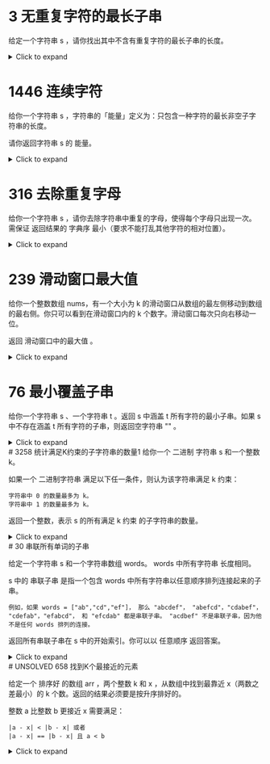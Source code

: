 # 3 无重复字符的最长子串

给定一个字符串 s ，请你找出其中不含有重复字符的最长子串的长度。

<details><summary>Click to expand</summary>

```cpp
class Solution {
public:
    int lengthOfLongestSubstring(string s) {
        int n=s.length();
        int ans=0;
        int left=0;
        unordered_map<char,int> window;
        for(int right=0;right<n;right++){
            char c=s[right];
            while(window.count(c)){
                window.erase(s[left++]);
            }
            window[c]++;
            ans=max(ans,right-left+1);
        }
        return ans;
    }
};
```
</details>

# 1446 连续字符

给你一个字符串 s ，字符串的「能量」定义为：只包含一种字符的最长非空子字符串的长度。

请你返回字符串 s 的 能量。

<details><summary>Click to expand</summary>

```cpp 
class Solution {
public:
    int maxPower(string s) {
        unordered_map<char,int> window;
        int left=0;
        int ans=0;
        for(int right=0;right<s.length();right++){
            window[s[right]]++;
            while(window.size()>1){
                if(--window[s[left]]==0){
                    window.erase(s[left]);
                }
                left++;
            }
            ans=max(ans,right-left+1);
        }
        return ans;
    }
};
```
</details>

# 316 去除重复字母

给你一个字符串 s ，请你去除字符串中重复的字母，使得每个字母只出现一次。需保证 返回结果的
字典序
最小（要求不能打乱其他字符的相对位置）。

<details><summary>Click to expand</summary>

```cpp 
class Solution {
public:
    string removeDuplicateLetters(string s) {
        array<int,26> left,in_ans;
        for(auto c: s){
            left[c-'a']++;//统计每个字母的出现次数
        }
        string ans;
        for(auto c: s){
            left[c-'a']--;
            if(in_ans[c-'a']) continue;//ans不能有重复字母
            while(!ans.empty()&&c<ans.back()&&left[ans.back()-'a']){//(x=ans.back())，如果c<x且右边还有x, 就可以把x去掉，因为后面可以重新把x加到ans中
                in_ans[ans.back()-'a']=false;//标记x不在ans中
                ans.pop_back();
            }
            ans+=c;//把c加载ans末尾
            in_ans[c-'a']=true;//把c加到ans中
        }
        return ans;
    }
};
```
</details>

# 239 滑动窗口最大值

给你一个整数数组 nums，有一个大小为 k 的滑动窗口从数组的最左侧移动到数组的最右侧。你只可以看到在滑动窗口内的 k 个数字。滑动窗口每次只向右移动一位。

返回 滑动窗口中的最大值 。

<details><summary>Click to expand</summary>

```cpp
class Solution {
public:
    vector<int> maxSlidingWindow(vector<int>& nums, int k) {
        int max_num=INT_MIN;
        vector<int> ans;
        deque<int> q;
        for(int i=0;i<nums.size();i++){
            //元素进入队尾
            while(!q.empty()&&nums[q.back()]<=nums[i]){
                q.pop_back();
            }
            //离开队首
            q.push_back(i);
            while(i-q.front()>=k){
                q.pop_front();
            }
            if(i>=k-1){
                ans.emplace_back(nums[q.front()]);
            }
        }
        return ans;
    }
};
```
</details>

# 76 最小覆盖子串

给你一个字符串 s 、一个字符串 t 。返回 s 中涵盖 t 所有字符的最小子串。如果 s 中不存在涵盖 t 所有字符的子串，则返回空字符串 "" 。

<details><summary>Click to expand</summary>

```cpp
class Solution {
public:
    string minWindow(string s, string t) {
        array<int,128> need;
        for(auto&c: t){
            need[c]++;
        }
        int r=0,l=0,n=s.length();
        int dist=t.length();
        int start=0,size=INT_MAX;
        while(r<n){
            char c=s[r];
            if(need[c]>0){
                dist--;
            }
            need[c]--;
            if(dist==0){
                while(l<r&&need[s[l]]<0) need[s[l++]]++;
                if(size>r-l+1){
                    size=r-l+1;
                    start=l;
                }
                need[s[l++]]++;
                dist++;
            }
            r++;
        }
        return size==INT_MAX?"":s.substr(start,size);
    }
};
```
</details>
# 3258 统计满足K约束的子字符串的数量1 
给你一个 二进制 字符串 s 和一个整数 k。

如果一个 二进制字符串 满足以下任一条件，则认为该字符串满足 k 约束：

    字符串中 0 的数量最多为 k。
    字符串中 1 的数量最多为 k。

返回一个整数，表示 s 的所有满足 k 约束 的子字符串的数量。

<details><summary>Click to expand</summary>

```cpp
class Solution {
public:
    int countKConstraintSubstrings(string s, int k) {
        int left=0;
        int ans=0;
        int cnt[2]{};
        for(int i=0;i<s.length();i++){
            cnt[s[i]&1]++;
            while(cnt[0]>k&&cnt[1]>k){
                cnt[s[left++]&1]--;
            }
            ans+=i-left+1;
        }
        return ans;
    }
};
```
</details>
# 30 串联所有单词的子串

给定一个字符串 s 和一个字符串数组 words。 words 中所有字符串 长度相同。

 s 中的 串联子串 是指一个包含  words 中所有字符串以任意顺序排列连接起来的子串。

    例如，如果 words = ["ab","cd","ef"]， 那么 "abcdef"， "abefcd"，"cdabef"， "cdefab"，"efabcd"， 和 "efcdab" 都是串联子串。 "acdbef" 不是串联子串，因为他不是任何 words 排列的连接。

返回所有串联子串在 s 中的开始索引。你可以以 任意顺序 返回答案。

<details><summary>Click to expand</summary>

```cpp
class Solution {
public:
    vector<int> findSubstring(string &s, vector<string> &words) {
        vector<int> res;
        int m = words.size(), n = words[0].size(), ls = s.size();
        for (int i = 0; i < n && i + m * n <= ls; ++i) {
            unordered_map<string, int> differ;
            for (int j = 0; j < m; ++j) {
                ++differ[s.substr(i + j * n, n)];
            }
            for (string &word: words) {
                if (--differ[word] == 0) {
                    differ.erase(word);
                }
            }
            for (int start = i; start < ls - m * n + 1; start += n) {
                if (start != i) {
                    string word = s.substr(start + (m - 1) * n, n);
                    if (++differ[word] == 0) {
                        differ.erase(word);
                    }
                    word = s.substr(start - n, n);
                    if (--differ[word] == 0) {
                        differ.erase(word);
                    }
                }
                if (differ.empty()) {
                    res.emplace_back(start);
                }
            }
        }
        return res;
    }
};
```
</details>
# UNSOLVED 658  找到K个最接近的元素

给定一个 排序好 的数组 arr ，两个整数 k 和 x ，从数组中找到最靠近 x（两数之差最小）的 k 个数。返回的结果必须要是按升序排好的。

整数 a 比整数 b 更接近 x 需要满足：

    |a - x| < |b - x| 或者
    |a - x| == |b - x| 且 a < b

<details><summary>Click to expand</summary>

```cpp
class Solution {
public:
    vector<int> smallestRange(vector<vector<int>>& nums) {
        int n = nums.size();
        unordered_map<int, vector<int>> indices;
        int xMin = INT_MAX, xMax = INT_MIN;
        for (int i = 0; i < n; ++i) {
            for (const int& x: nums[i]) {
                indices[x].push_back(i);
                xMin = min(xMin, x);
                xMax = max(xMax, x);
            }
        }

        vector<int> freq(n);
        int inside = 0;
        int left = xMin, right = xMin - 1;
        int bestLeft = xMin, bestRight = xMax;

        while (right < xMax) {
            ++right;
            if (indices.count(right)) {
                for (const int& x: indices[right]) {
                    ++freq[x];
                    if (freq[x] == 1) {
                        ++inside;
                    }
                }
                while (inside == n) {
                    if (right - left < bestRight - bestLeft) {
                        bestLeft = left;
                        bestRight = right;
                    }
                    if (indices.count(left)) {
                        for (const int& x: indices[left]) {
                            --freq[x];
                            if (freq[x] == 0) {
                                --inside;
                            }
                        }
                    }
                    ++left;
                }
            }
        }

        return {bestLeft, bestRight};
    }
};
```
</details>
